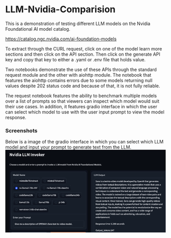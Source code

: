 # LLM-Nvidia-Comparision
This is a demonstration of testing different LLM models on the Nvidia Foundational AI model catalog.

https://catalog.ngc.nvidia.com/ai-foundation-models

To extract through the CURL request, click on one of the model learn more sections and then click on the API section.
Then click on the generate API key and copy that key to either a .yaml or .env file that holds value.

Two notebooks demonstrate the use of these APIs through the standard request module and the other with aiohttp module.
The notebook that features the aiohttp contains errors due to some models returning null values despite 202 status code and
because of that, it is not fully reliable.

The request notebook features the ability to benchmark multiple models over a list of prompts so that viewers can inspect which
model would suit their use cases. In addition, it features gradio interface in which the user can select which model to use with
the user input prompt to view the model response.

### Screenshots
Below is a image of the gradio interface in which you can select which LLM model and input your prompt to generate text from the LLM.
![Image of choice of LLM](Data/Single-Model-Call.png)

